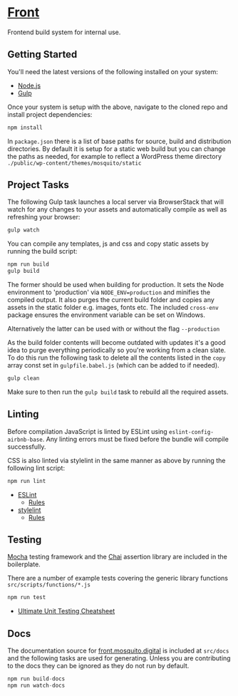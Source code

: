 # [Front](https://front.mosquito.digital)

Frontend build system for internal use.

## Getting Started

You'll need the latest versions of the following installed on your system:

* [Node.js](https://nodejs.org/en/)
* [Gulp](http://gulpjs.com/)

Once your system is setup with the above, navigate to the cloned repo and install project dependencies:

```javascript
npm install
```

In ```package.json``` there is a list of base paths for source, build and distribution directories. By default it is setup for a static web build but you can change the paths as needed, for example to reflect a WordPress theme directory ```./public/wp-content/themes/mosquito/static```

## Project Tasks

The following Gulp task launches a local server via BrowserStack that will watch for any changes to your assets and automatically compile as well as refreshing your browser:

```javascript
gulp watch
```

You can compile any templates, js and css and copy static assets by running the build script:

```javascript
npm run build
gulp build
```

The former should be used when building for production. It sets the Node environment to 'production' via ```NODE_ENV=production``` and minifies the compiled output. It also purges the current build folder and copies any assets in the static folder e.g. images, fonts etc. The included ```cross-env``` package ensures the environment variable can be set on Windows.

Alternatively the latter can be used with or without the flag ```--production```

As the build folder contents will become outdated with updates it's a good idea to purge everything periodically so you're working from a clean slate. To do this run the following task to delete all the contents listed in the ```copy``` array const set in ```gulpfile.babel.js``` (which can be added to if needed).

```javascript
gulp clean
```

Make sure to then run the ```gulp build``` task to rebuild all the required assets.

## Linting

Before compilation JavaScript is linted by ESLint using ```eslint-config-airbnb-base```. Any linting errors must be fixed before the bundle will compile successfully.

CSS is also linted via stylelint in the same manner as above by running the following lint script:

```javascript
npm run lint
```

* [ESLint](https://eslint.org/)
  * [Rules](https://eslint.org/docs/rules/)
* [stylelint](https://stylelint.io/)
  * [Rules](https://stylelint.io/user-guide/rules/)

## Testing

[Mocha](https://mochajs.org/) testing framework and the [Chai](http://chaijs.com/) assertion library are included in the boilerplate.

There are a number of example tests covering the generic library functions ```src/scripts/functions/*.js```

```javascript
npm run test
```

* [Ultimate Unit Testing Cheatsheet](https://gist.github.com/yoavniran/1e3b0162e1545055429e)

## Docs

The documentation source for [front.mosquito.digital](https://front.mosquito.digital/) is included at ```src/docs``` and the following tasks are used for generating. Unless you are contributing to the docs they can be ignored as they do not run by default.

```javascript
npm run build-docs
npm run watch-docs
```
